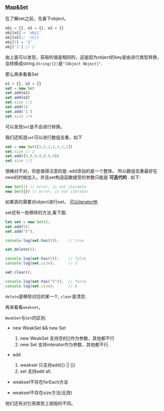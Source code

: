### [Map&Set](https://leanpub.com/understandinges6/read#leanpub-auto-sets-and-maps-in-ecmascript-5)

在了解set之前，先看下object。

```js
obj = {}, o1 = {}, o2 = {}
obj[o1] = 'obj1'
obj[o2]// 'obj1'
obj[1] = '2'
obj['1'] // 2
```

由上面可以发现，获取的值是相同的，这是因为object的key是由进行类型转换，会转换成string.`String({})`是`"[Object Object]"`.

那么再来看看Set

```js
o1 = {}, o2 = {}
set = new Set
set.add(o1)
set.add(o2)
set.size //2
set.add(1)
set.add('1')
set.size //4
```

可以发现`Set`是不会进行转换。

我们还知道`set`可以进行数组去重，如下

```js
set = new Set([1,2,1,1,1,1,1])
set.size // 2
set.add([9,9,9,9,9,9,9])
set.size //3
```

很棒对不对，但是值得注意的是: add添加的是一个整体。
所以数组去重最好在new的时候加入，并且set构造函数接受的参数只能是 **可迭代的** . 如下:

```js
new Set(1) // error, is not iterable
new Set({}) // error, is not iterator
```
如果真的需要对object进行set， [可以iterator他](https://github.com/xiaohesong/TIL/blob/master/front-end/javascript/objects/examples/iterator.md)

set还有一些移除的方法,看下面:

```js
let set = new Set();
set.add(5);
set.add("5");

console.log(set.has(5));    // true

set.delete(5);

console.log(set.has(5));    // false
console.log(set.size);      // 1

set.clear();

console.log(set.has("5"));  // false
console.log(set.size);      // 0
```

`delete`是移除对应的某一个, `clear`是清空.

再来看看`weakset`。

`WeakSet`与`Set`的区别.

- new WeakSet && new Set
  1. new WeakSet 支持空的[]作为参数，其他都不行
  2. new Set 支持interator作为参数，其他都不行.

- add
  1. weakset 只支持add({} || [])
  2. set 支持add all.
  
- weakset不存在forEach方法
- weakset不存在size方法(无效)

他们还有对引用类型上销毁的不同。

